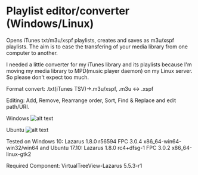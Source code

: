 # Playlist editor/converter (Windows/Linux)
Opens iTunes txt/m3u/xspf playlists, creates and saves as m3u/xspf playlists. The aim is to ease the transfering of your media library from one computer to another.  
  
I needed a little converter for my iTunes library and its playlists because I'm moving my media library to MPD(music player daemon) on my Linux server. So please don't expect too much.   

Format convert:
.txt(iTunes TSV)->.m3u/xspf,
.m3u <-> .xspf

Editing:
Add, Remove, Rearrange order, Sort, Find & Replace and edit path/URI.


Windows
![alt text](https://github.com/torumyax/Playlist-editor/blob/master/files/bin/PlaylistEditorScreenshot1.png?raw=true)

Ubuntu
![alt text](https://github.com/torumyax/Playlist-editor/blob/master/files/bin/PlaylistEditorScreenshot2.png?raw=true)


Tested on Windows 10: Lazarus 1.8.0 r56594 FPC 3.0.4 x86_64-win64-win32/win64 and Ubuntu 17.10: Lazarus 1.8.0 rc4+dfsg-1 FPC 3.0.2 x86_64-linux-gtk2

Required Component: VirtualTreeView-Lazarus 5.5.3-r1
